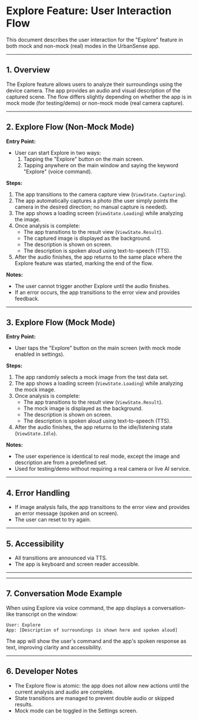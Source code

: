 # Explore Feature: User Interaction Flow

This document describes the user interaction for the "Explore" feature in both mock and non-mock (real) modes in the UrbanSense app.

---

## 1. Overview

The Explore feature allows users to analyze their surroundings using the device camera. The app provides an audio and visual description of the captured scene. The flow differs slightly depending on whether the app is in mock mode (for testing/demo) or non-mock mode (real camera capture).

---

## 2. Explore Flow (Non-Mock Mode)

**Entry Point:**
- User can start Explore in two ways:
  1. Tapping the "Explore" button on the main screen.
  2. Tapping anywhere on the main window and saying the keyword "Explore" (voice command).

**Steps:**
1. The app transitions to the camera capture view (`ViewState.Capturing`).
2. The app automatically captures a photo (the user simply points the camera in the desired direction; no manual capture is needed).
3. The app shows a loading screen (`ViewState.Loading`) while analyzing the image.
4. Once analysis is complete:
    - The app transitions to the result view (`ViewState.Result`).
    - The captured image is displayed as the background.
    - The description is shown on screen.
    - The description is spoken aloud using text-to-speech (TTS).
5. After the audio finishes, the app returns to the same place where the Explore feature was started, marking the end of the flow.

**Notes:**
- The user cannot trigger another Explore until the audio finishes.
- If an error occurs, the app transitions to the error view and provides feedback.

---

## 3. Explore Flow (Mock Mode)

**Entry Point:**
- User taps the "Explore" button on the main screen (with mock mode enabled in settings).

**Steps:**
1. The app randomly selects a mock image from the test data set.
2. The app shows a loading screen (`ViewState.Loading`) while analyzing the mock image.
3. Once analysis is complete:
    - The app transitions to the result view (`ViewState.Result`).
    - The mock image is displayed as the background.
    - The description is shown on screen.
    - The description is spoken aloud using text-to-speech (TTS).
4. After the audio finishes, the app returns to the idle/listening state (`ViewState.Idle`).

**Notes:**
- The user experience is identical to real mode, except the image and description are from a predefined set.
- Used for testing/demo without requiring a real camera or live AI service.

---

## 4. Error Handling
- If image analysis fails, the app transitions to the error view and provides an error message (spoken and on screen).
- The user can reset to try again.

---

## 5. Accessibility
- All transitions are announced via TTS.
- The app is keyboard and screen reader accessible.

---

---

## 7. Conversation Mode Example

When using Explore via voice command, the app displays a conversation-like transcript on the window:

```
User: Explore
App: [Description of surroundings is shown here and spoken aloud]
```

The app will show the user's command and the app's spoken response as text, improving clarity and accessibility.

---

## 6. Developer Notes
- The Explore flow is atomic: the app does not allow new actions until the current analysis and audio are complete.
- State transitions are managed to prevent double audio or skipped results.
- Mock mode can be toggled in the Settings screen.
